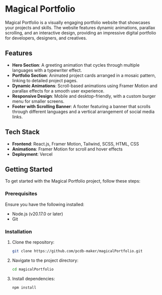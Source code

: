 # Magical Portfolio

Magical Portfolio is a visually engaging portfolio website that showcases your projects and skills. The website features dynamic animations, parallax scrolling, and an interactive design, providing an impressive digital portfolio for developers, designers, and creatives.

## Features

- **Hero Section**: A greeting animation that cycles through multiple languages with a typewriter effect.
- **Portfolio Section**: Animated project cards arranged in a mosaic pattern, linking to detailed project pages.
- **Dynamic Animations**: Scroll-based animations using Framer Motion and parallax effects for a smooth user experience.
- **Responsive Design**: Mobile and desktop-friendly, with a custom burger menu for smaller screens.
- **Footer with Scrolling Banner**: A footer featuring a banner that scrolls through different languages and a vertical arrangement of social media links.

## Tech Stack

- **Frontend**: React.js, Framer Motion, Tailwind, SCSS, HTML, CSS
- **Animations**: Framer Motion for scroll and hover effects
- **Deployment**: Vercel

## Getting Started

To get started with the Magical Portfolio project, follow these steps:

### Prerequisites

Ensure you have the following installed:

- Node.js (v20.17.0 or later)
- Git

### Installation

1. Clone the repository:

    ```bash
    git clone https://github.com/pcdb-maker/magicalPortfolio.git
    ```

2. Navigate to the project directory:

    ```bash
    cd magicalPortfolio
    ```

3. Install dependencies:

    ```bash
    npm install
    ```


